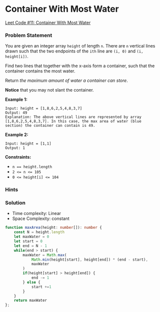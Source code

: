 # Container With Most Water

[Leet Code #11: Container With Most Water](https://leetcode.com/problems/container-with-most-water/)

### Problem Statement



You are given an integer array `height` of length `n`. There are `n` vertical lines drawn such that the two endpoints of the `ith` line are `(i, 0)` and `(i, height[i])`.

Find two lines that together with the x-axis form a container, such that the container contains the most water.

Return _the maximum amount of water a container can store_.

**Notice** that you may not slant the container.

**Example 1:**

```
Input: height = [1,8,6,2,5,4,8,3,7]
Output: 49
Explanation: The above vertical lines are represented by array [1,8,6,2,5,4,8,3,7]. In this case, the max area of water (blue section) the container can contain is 49.
```

**Example 2:**

```
Input: height = [1,1]
Output: 1
```

&#x20;

**Constraints:**

* `n == height.length`
* `2 <= n <= 105`
* `0 <= height[i] <= 104`

### Hints



### Solution

* Time complexity: Linear
* Space Complexity: constant

```typescript
function maxArea(height: number[]): number {
    const N = height.length
    let maxWater = 0
    let start = 0
    let end = N - 1
    while(end > start) {
        maxWater = Math.max(
            Math.min(height[start], height[end]) * (end - start),
            maxWater
        )  
        if(height[start] > height[end]) {
            end -= 1
        } else {
            start +=1
        }
    }
    return maxWater
};
```

